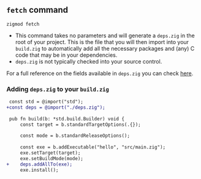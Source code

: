## `fetch` command
```
zigmod fetch
```

- This command takes no parameters and will generate a `deps.zig` in the root of your project. This is the file that you will then import into your `build.zig` to automatically add all the necessary packages and (any) C code that may be in your dependencies.
- `deps.zig` is not typically checked into your source control.

For a full reference on the fields available in `deps.zig` you can check [here](../deps.zig.md).

### Adding `deps.zig` to your `build.zig`
```diff
 const std = @import("std");
+const deps = @import("./deps.zig");
 
 pub fn build(b: *std.build.Builder) void {
     const target = b.standardTargetOptions(.{});
 
     const mode = b.standardReleaseOptions();
 
     const exe = b.addExecutable("hello", "src/main.zig");
     exe.setTarget(target);
     exe.setBuildMode(mode);
+    deps.addAllTo(exe);
     exe.install();
```
